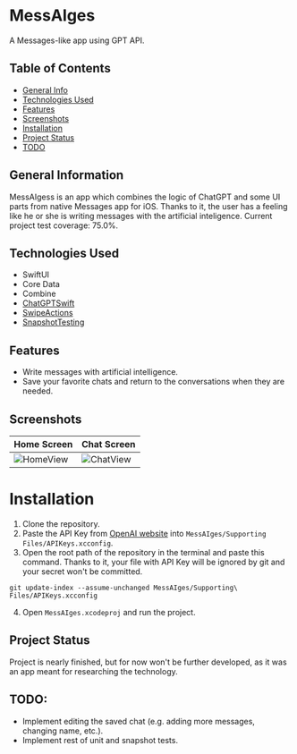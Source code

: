 # MessAIges
A Messages-like app using GPT API.

## Table of Contents
* [General Info](#general-information)
* [Technologies Used](#technologies-used)
* [Features](#features)
* [Screenshots](#screenshots)
* [Installation](#installation)
* [Project Status](#project-status)
* [TODO](#todo)

## General Information
MessAIgess is an app which combines the logic of ChatGPT and some UI parts from native Messages app for iOS. Thanks to it, the user has a feeling like he or she is writing messages with the artificial inteligence. Current project test coverage: 75.0%.

## Technologies Used
- SwiftUI
- Core Data
- Combine
- [ChatGPTSwift](https://github.com/alfianlosari/ChatGPTSwift)
- [SwipeActions](https://github.com/aheze/SwipeActions)
- [SnapshotTesting](https://github.com/pointfreeco/swift-snapshot-testing)

## Features
- Write messages with artificial intelligence.
- Save your favorite chats and return to the conversations when they are needed.

## Screenshots
| Home Screen | Chat Screen |
| ----------- | ----------- |
| ![HomeView](https://user-images.githubusercontent.com/41966757/234355812-a5e96d47-dd8f-4451-bb50-cbb2f438398a.png) | ![ChatView](https://user-images.githubusercontent.com/41966757/233210888-9f8799e3-a315-46ed-b2cb-94d243bbf90b.png) |

# Installation
1. Clone the repository.
2. Paste the API Key from [OpenAI website](https://platform.openai.com/account/api-keys) into `MessAIges/Supporting Files/APIKeys.xcconfig`.
3. Open the root path of the repository in the terminal and paste this command. Thanks to it, your file with API Key will be ignored by git and your secret won't be committed.
```
git update-index --assume-unchanged MessAIges/Supporting\ Files/APIKeys.xcconfig
```
4. Open `MessAIges.xcodeproj` and run the project.

## Project Status
Project is nearly finished, but for now won't be further developed, as it was an app meant for researching the technology. 

## TODO:
- Implement editing the saved chat (e.g. adding more messages, changing name, etc.).
- Implement rest of unit and snapshot tests.
